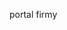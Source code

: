 <Token xmlns:xlink="http://www.w3.org/1999/xlink">portal firmy</Token>

<!--HONumber=Jun16_HO4-->


